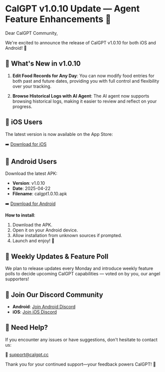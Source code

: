 # CalGPT v1.0.10 Update — Agent Feature Enhancements 🚀

Dear CalGPT Community,

We're excited to announce the release of CalGPT v1.0.10 for both iOS and Android! 🎉

## 🔧 What's New in v1.0.10

1. **Edit Food Records for Any Day**: You can now modify food entries for both past and future dates, providing you with full control and flexibility over your tracking.

2. **Browse Historical Logs with AI Agent**: The AI agent now supports browsing historical logs, making it easier to review and reflect on your progress.

## 🍏 iOS Users

The latest version is now available on the App Store:

➡️ [Download for iOS](https://apps.apple.com/app/calgpt/id6741912637)

## 🤖 Android Users

Download the latest APK:

- **Version**: v1.0.10
- **Date**: 2025-04-22
- **Filename**: calgpt1.0.10.apk

➡️ [Download for Android](https://github.com/akashicbot/calgpt-distribution/releases/download/v1.0.10/calgpt1.0.10.apk)

**How to install**:
1. Download the APK.
2. Open it on your Android device.
3. Allow installation from unknown sources if prompted.
4. Launch and enjoy! 🎈

## 🔁 Weekly Updates & Feature Poll

We plan to release updates every Monday and introduce weekly feature polls to decide upcoming CalGPT capabilities — voted on by you, our angel supporters!

## 💬 Join Our Discord Community

- **Android**: [Join Android Discord](https://discord.gg/AzwXNMTaKQ)
- **iOS**: [Join iOS Discord](https://discord.gg/g7b8k9jArq)

## 📧 Need Help?

If you encounter any issues or have suggestions, don't hesitate to contact us:

📧 [support@calgpt.cc](mailto:support@calgpt.cc)

Thank you for your continued support—your feedback powers CalGPT! 🙌
